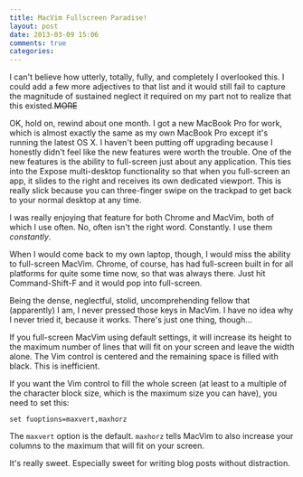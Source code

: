 ```yaml
---
title: MacVim Fullscreen Paradise!
layout: post
date: 2013-03-09 15:06
comments: true
categories: 
---
```

I can't believe how utterly, totally, fully, and completely I overlooked this. 
I could add a few more adjectives to that list and it would still fail to 
capture the magnitude of sustained neglect it required on my part not to 
realize that this existed.~~MORE~~

OK, hold on, rewind about one month. I got a new MacBook Pro for work, which 
is almost exactly the same as my own MacBook Pro except it's running the 
latest OS X. I haven't been putting off upgrading because I honestly didn't 
feel like the new features were worth the trouble. One of the new features is 
the ability to full-screen just about any application. This ties into the 
Expose multi-desktop functionality so that when you full-screen an app, it 
slides to the right and receives its own dedicated viewport. This is really 
slick because you can three-finger swipe on the trackpad to get back to your 
normal desktop at any time.

I was really enjoying that feature for both Chrome and MacVim, both of which I 
use often. No, often isn't the right word. Constantly. I use them 
*constantly*.

When I would come back to my own laptop, though, I would miss the ability to 
full-screen MacVim. Chrome, of course, has had full-screen built in for all 
platforms for quite some time now, so that was always there. Just hit 
Command-Shift-F and it would pop into full-screen.

Being the dense, neglectful, stolid, uncomprehending fellow that (apparently) 
I am, I never pressed those keys in MacVim. I have no idea why I never tried 
it, because it works. There's just one thing, though...

If you full-screen MacVim using default settings, it will increase its height 
to the maximum number of lines that will fit on your screen and leave the 
width alone. The Vim control is centered and the remaining space is filled 
with black. This is inefficient.

If you want the Vim control to fill the whole screen (at least to a multiple 
of the character block size, which is the maximum size you can have), you need 
to set this:

```
set fuoptions=maxvert,maxhorz
```

The `maxvert` option is the default. `maxhorz` tells MacVim to also increase 
your columns to the maximum that will fit on your screen.

It's really sweet. Especially sweet for writing blog posts without 
distraction.
